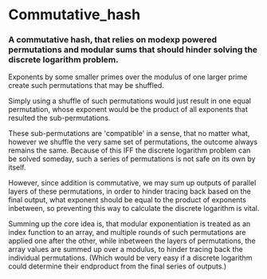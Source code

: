 # Commutative_hash
### A commutative hash, that relies on modexp powered permutations and modular sums that should hinder solving the discrete logarithm problem.

Exponents by some smaller primes over the modulus of one larger prime create such permutations that may be shuffled.

Simply using a shuffle of such permutations would just result in one equal permutation, whose exponent would be the product of all exponents that resulted the sub-permutations.

These sub-permutations are 'compatible' in a sense, that no matter what, however we shuffle the very same set of permutations, the outcome always remains the same. Because of this IFF the discrete logarithm problem can be solved someday, such a series of permutations is not safe on its own by itself.

However, since addition is commutative, we may sum up outputs of parallel layers of these permutations, in order to hinder tracing back based on the final output, what exponent should be equal to the product of exponents inbetween, so preventing this way to calculate the discrete logarithm is vital.

Summing up the core idea is, that modular exponentiation is treated as an index function to an array, and multiple rounds of such permutations are applied one after the other, while inbetween the layers of permutations, the array values are summed up over a modulus, to hinder tracing back the individual permutations. (Which would be very easy if a discrete logarithm could determine their endproduct from the final series of outputs.)
